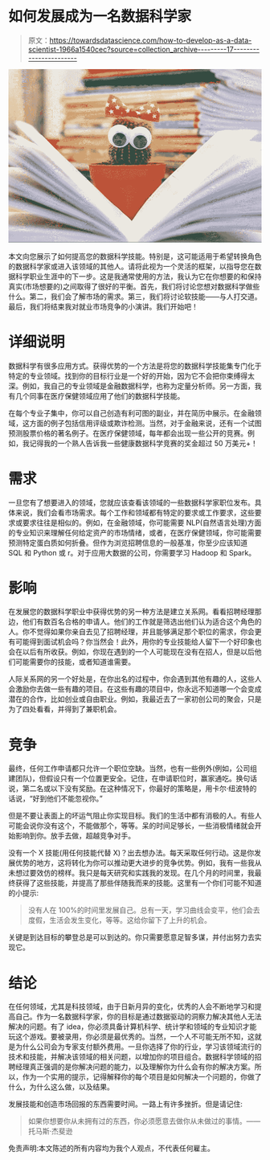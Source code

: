 # 如何发展成为一名数据科学家

> 原文：<https://towardsdatascience.com/how-to-develop-as-a-data-scientist-1966a1540cec?source=collection_archive---------17----------------------->

![](img/a83e60a99a401e9e4ebe6620c2727fdd.png)

本文向您展示了如何提高您的数据科学技能。特别是，这可能适用于希望转换角色的数据科学家或进入该领域的其他人。请将此视为一个灵活的框架，以指导您在数据科学职业生涯中的下一步。这是我通常使用的方法，我认为它在你想要的和保持真实(市场想要的)之间取得了很好的平衡。首先，我们将讨论您想对数据科学做些什么。第二，我们会了解市场的需求。第三，我们将讨论软技能——与人打交道。最后，我们将结束我对就业市场竞争的小演讲。我们开始吧！

# 详细说明

数据科学有很多应用方式。获得优势的一个方法是将您的数据科学技能集专门化于特定的专业领域。找到你的目标行业是一个好的开始，因为它不会把你束缚得太深。例如，我自己的专业领域是金融数据科学，也称为定量分析师。另一方面，我有几个同事在医疗保健领域应用了他们的数据科学技能。

在每个专业子集中，你可以自己创造有利可图的副业，并在简历中展示。在金融领域，这方面的例子包括信用评级或欺诈检测。当然，对于金融来说，还有一个试图预测股票价格的著名例子。在医疗保健领域，每年都会出现一些公开的竞赛。例如，我记得我的一个熟人告诉我一些健康数据科学竞赛的奖金超过 50 万美元+！

# 需求

一旦您有了想要进入的领域，您就应该查看该领域的一些数据科学家职位发布。具体来说，我们会看市场需求。每个工作和领域都有特定的要求或工作要求，这些要求或要求往往是相似的。例如，在金融领域，你可能需要 NLP(自然语言处理)方面的专业知识来理解任何给定资产的市场情绪，或者，在医疗保健领域，你可能需要预测特定蛋白质如何折叠。但作为浏览招聘信息的一般基准，你至少应该知道 SQL 和 Python 或 r。对于应用大数据的公司，你需要学习 Hadoop 和 Spark。

# 影响

在发展您的数据科学职业中获得优势的另一种方法是建立关系网。看看招聘经理那边，他们有数百名合格的申请人。他们的工作就是筛选出他们认为适合这个角色的人。你不觉得如果你亲自去见了招聘经理，并且能够满足那个职位的需求，你会更有可能得到面试机会吗？你当然会！此外，用你的专业技能给人留下一个好印象也会在以后有所收获。例如，你现在遇到的一个人可能现在没有在招人，但是以后他们可能需要你的技能，或者知道谁需要。

人际关系网的另一个好处是，在你出名的过程中，你会遇到其他有趣的人，这些人会激励你去做一些有趣的项目。在这些有趣的项目中，你永远不知道哪一个会变成潜在的合作，比如创业或自由职业。例如，我最近去了一家初创公司的聚会，只是为了四处看看，并得到了兼职机会。

# 竞争

最终，任何工作申请都只允许一个职位空缺。当然，也有一些例外(例如，公司组建团队)，但假设只有一个位置更安全。记住，在申请职位时，赢家通吃。换句话说，第二名或以下没有奖励。在这种情况下，你最好的策略是，用卡尔·纽波特的话说，“好到他们不能忽视你。”

但是不要让表面上的坏运气阻止你实现目标。我们的生活中都有消极的人。有些人可能会说你没有这个，不能做那个，等等。呆的时间足够长，一些消极情绪就会开始影响到你。放手去做，超越竞争对手。

没有一个 X 技能(用任何技能代替 X)？出去想办法。每天采取任何行动。这是你发展优势的地方，这将转化为你可以推动更大进步的竞争优势。例如，我有一些我从未想过要效仿的榜样。我只是每天研究和实践我的发现。在几个月的时间里，我最终获得了这些技能，并提高了那些伴随我而来的技能。这里有一个你们可能不知道的小提示:

> 没有人在 100%的时间里发展自己。总有一天，学习曲线会变平，他们会去度假，生活会发生变化，等等。这给你留下了上升的机会。

关键是到达目标的攀登总是可以到达的。你只需要愿意足智多谋，并付出努力去实现它。

# 结论

在任何领域，尤其是科技领域，由于日新月异的变化，优秀的人会不断地学习和提高自己。作为一名数据科学家，你的目标是通过数据驱动的洞察力解决其他人无法解决的问题。有了 idea，你必须具备计算机科学、统计学和领域的专业知识才能玩这个游戏。要被录用，你必须是最优秀的。当然，一个人不可能无所不知，这就是为什么公司会为专家支付额外费用。一旦你选择了你的行业，学习该领域流行的技术和技能，并解决该领域的相关问题，以增加你的项目组合。数据科学领域的招聘经理真正强调的是你解决问题的能力，以及理解你为什么会有你的解决方案。所以，作为一个实用的提示，记得解释你的每个项目是如何解决一个问题的，你做了什么，为什么这么做，以及结果。

发展技能和创造市场回报的东西需要时间。一路上有许多挫折。但是请记住:

> 如果你想要你从未拥有过的东西，你必须愿意去做你从未做过的事情。——托马斯·杰斐逊

免责声明:本文陈述的所有内容均为我个人观点，不代表任何雇主。